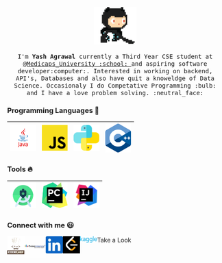 

<p align="center">
  <img src="https://github.com/yashagrawal300/yashagrawal300/blob/master/github.gif" width=100>
  <br><br>
  <samp>
    I'm <b>Yash Agrawal</b> currently a Third Year CSE student at <a href="http://www.medicaps.ac.in/">@Medicaps_University :school: </a> and aspiring software developer:computer:. Interested in working on backend, API's, Databases and also have quit a knoweldge of Data Science. Occasionaly I do Competative Programming  :bulb: and I have a love problem solving. :neutral_face:
  </samp>
</p>

### Programming Languages  :rocket:
|<img src="https://github.com/yashagrawal300/yashagrawal300/blob/master/JAVA.png" width=60> | <img src="https://github.com/yashagrawal300/yashagrawal300/blob/master/js.png" width=60> | <img src="https://github.com/yashagrawal300/yashagrawal300/blob/master/python.svg" width=60> | <img src="https://github.com/yashagrawal300/yashagrawal300/blob/master/C%2B%2B.png" width=60>|
|:---:|:---:|:---:| :--: |

<p>

### Tools :fire:
|<img src="https://github.com/yashagrawal300/yashagrawal300/blob/master/Android%20studio.jpg" width=60> | <img src="https://github.com/yashagrawal300/yashagrawal300/blob/master/pycharm.jpg" width=60> | <img src="https://github.com/yashagrawal300/yashagrawal300/blob/master/intellig.png" width=60> |
|:---:|:---:|:---:|

<p>

### Connect with me :smiley:
<a href="https://www.codechef.com/users/techoguy">
  <img align="left" alt="Yash Agrawal Codechef" width="40px" src="https://github.com/yashagrawal300/yashagrawal300/blob/master/Codechef.png" />
</a>
<a href="https://codeforces.com/profile/yashagrawal300">
  <img align="left" alt="Yash Agrawal CodeForces" width="50px" src="https://github.com/yashagrawal300/yashagrawal300/blob/master/Codeforces.png" />
</a>
<a href="https://www.linkedin.com/in/yash-agrawal-297668183/">
  <img align="left" alt="Yash Agrawal Linkdin" width="40px" src="https://github.com/yashagrawal300/yashagrawal300/blob/master/Linkedin.jpg" />
</a>
<a href="https://leetcode.com/yashagrawal300/">
  <img align="left" alt="Yash Agrawal LeetCode" width="40px" src="https://github.com/yashagrawal300/yashagrawal300/blob/master/leetcode.png" />
</a>
<a href="https://www.kaggle.com/yashagrawal300">
  <img align="left" alt="Yash Agrawal Kaggle" width="40px" src="https://github.com/yashagrawal300/yashagrawal300/blob/master/Kaggle.png" />
  
  
 <a herf ="https://yashagrawal300.github.io/yashagrawal/">Take a Look</a>
